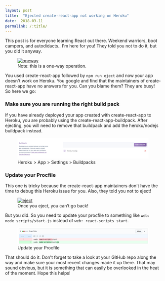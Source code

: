 ```yaml
---
layout: post
title:  "Ejected create-react-app not working on Heroku"
date:  2018-03-11
permalink: /:title/
---
```


This post is for everyone learning React out there. Weekend warriors, boot campers, and autodidacts.. I'm here for you! They told you not to do it, but you did it anyway.

<div class="sean-blog-image">
  <figure>
    <a href="http://carhumor.net/wp-content/uploads/2012/10/car-humor-funny-traffic-sign-one-way.jpg" target="_blank"><img alt="oneway" class=" lazyloaded" src="http://carhumor.net/wp-content/uploads/2012/10/car-humor-funny-traffic-sign-one-way.jpg">
    </a>
  <figcaption>
    Note: this is a one-way operation.
  </figcaption>
  </figure>
</div>

You used create-react-app followed by `npm run eject` and now your app doesn't work on Heroku. You google and find that the maintainers of create-react-app have no answers for you. Can you blame them? They are busy! So here we go:

### Make sure you are running the right build pack
If you have already deployed your app created with create-react-app to Heroku, you are probably using the create-react-app-buildpack. After ejecting, you will need to remove that buildpack and add the heroku/nodejs buildpack instead.

<div class="sean-blog-image">
  <figure>
    <a href="/assets/images/seanhelvey/2018/buildpacks.png" target="_blank"><img alt="buildpacks" class=" lazyloaded" src="/assets/images/seanhelvey/2018/buildpacks.png">
    </a>
  <figcaption>
    Heroku > App > Settings > Buildpacks
  </figcaption>
  </figure>
</div>

### Update your Procfile
This one is tricky because the create-react-app maintainers don't have the time to debug this Heroku issue for you. Also, they told you not to eject!

<div class="sean-blog-image">
  <figure>
    <a href="https://media.giphy.com/media/JGF7ctowtLGak/giphy.gif" target="_blank"><img alt="eject" class=" lazyloaded" src="https://media.giphy.com/media/JGF7ctowtLGak/giphy.gif">
    </a>
  <figcaption>
    Once you eject, you can’t go back!
  </figcaption>
  </figure>
</div>

But you did. So you need to update your procfile to something like `web: node scripts/start.js` instead of `web: react-scripts start`.

<div class="sean-blog-image">
  <figure>
    <a href="/assets/images/seanhelvey/2018/procfile.png" target="_blank"><img alt="procfile" class=" lazyloaded" src="/assets/images/seanhelvey/2018/procfile.png">
    </a>
  <figcaption>
    Update your Procfile
  </figcaption>
  </figure>
</div>

That should do it. Don't forget to take a look at your GitHub repo along the way and make sure your most recent changes made it up there. That may sound obvious, but it is something that can easily be overlooked in the heat of the moment. Hope this helps!
